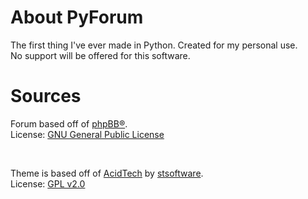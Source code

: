 About PyForum
=======

The first thing I've ever made in Python. Created for my personal use.
<br />
No support will be offered for this software.

Sources
=======

Forum based off of <a href="http://phpbb.com">phpBB®</a>.
<br />
License: <a href="http://opensource.org/licenses/gpl-2.0.php">GNU General Public License</a>

<br />

Theme is based off of <a href="https://www.phpbb.com/customise/db/style/acidtech_%28blue%29">AcidTech</a> by <a href="https://www.phpbb.com/customise/db/author/stsoftware">stsoftware</a>.
<br />
License: <a href="http://www.gnu.org/licenses/gpl-2.0.html">GPL v2.0</a>
